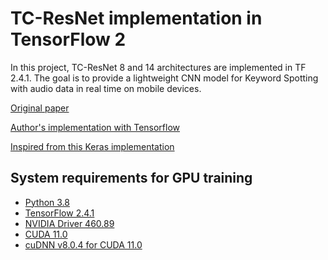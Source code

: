 # TC-ResNet implementation in TensorFlow 2

In this project, TC-ResNet 8 and 14 architectures are implemented in TF 2.4.1.
The goal is to provide a lightweight CNN model for Keyword Spotting with audio data in real time on mobile devices.

[Original paper](https://arxiv.org/abs/1904.03814v2)

[Author's implementation with Tensorflow](https://github.com/hyperconnect/TC-ResNet)

[Inspired from this Keras implementation](https://github.com/tranHieuDev23/TC-ResNet)

## System requirements for GPU training

- [Python 3.8](https://www.python.org/downloads/)
- [TensorFlow 2.4.1](https://www.tensorflow.org/install)
- [NVIDIA Driver 460.89](https://www.nvidia.com/en-us/drivers/results/167753/)
- [CUDA 11.0](https://developer.nvidia.com/cuda-11.0-update1-download-archive)
- [cuDNN v8.0.4 for CUDA 11.0](https://developer.nvidia.com/rdp/cudnn-archive#a-collapse804-110)


[comment]: <> (For training, testing and validation, this implementation uses [Google's Speech Command Dataset]&#40;https://ai.googleblog.com/2017/08/launching-speech-commands-dataset.html&#41;. Please download the dataset, and extract into a folder named `dataset` in the root folder of the repository.)

[comment]: <> (Run `main.py` to train the model.)

[comment]: <> (Run `live.py` to demostrate live prediction of the model in real time.)
